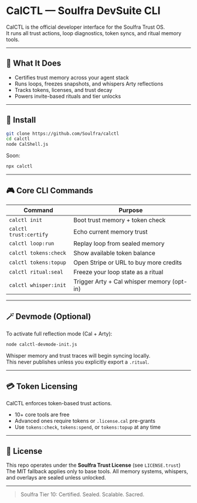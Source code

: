 # CalCTL — Soulfra DevSuite CLI

CalCTL is the official developer interface for the Soulfra Trust OS.  
It runs all trust actions, loop diagnostics, token syncs, and ritual memory tools.

---

## 🧠 What It Does

- Certifies trust memory across your agent stack
- Runs loops, freezes snapshots, and whispers Arty reflections
- Tracks tokens, licenses, and trust decay
- Powers invite-based rituals and tier unlocks

---

## 🚀 Install

```bash
git clone https://github.com/Soulfra/calctl
cd calctl
node CalShell.js
```

Soon:
```bash
npx calctl
```

---

## 🎮 Core CLI Commands

| Command                        | Purpose                                      |
|-------------------------------|----------------------------------------------|
| `calctl init`                 | Boot trust memory + token check              |
| `calctl trust:certify`        | Echo current memory trust                    |
| `calctl loop:run`             | Replay loop from sealed memory               |
| `calctl tokens:check`         | Show available token balance                 |
| `calctl tokens:topup`         | Open Stripe or URL to buy more credits       |
| `calctl ritual:seal`          | Freeze your loop state as a ritual           |
| `calctl whisper:init`         | Trigger Arty + Cal whisper memory (opt-in)   |

---

## 🪄 Devmode (Optional)

To activate full reflection mode (Cal + Arty):
```bash
node calctl-devmode-init.js
```

Whisper memory and trust traces will begin syncing locally.  
This never publishes unless you explicitly export a `.ritual`.

---

## 💳 Token Licensing

CalCTL enforces token-based trust actions.

- 10+ core tools are free
- Advanced ones require tokens or `.license.cal` pre-grants
- Use `tokens:check`, `tokens:spend`, or `tokens:topup` at any time

---

## 📜 License

This repo operates under the **Soulfra Trust License** (see `LICENSE.trust`)  
The MIT fallback applies only to base tools. All memory systems, whispers, and overlays are sealed unless unlocked.

---

> Soulfra Tier 10: Certified. Sealed. Scalable. Sacred.
